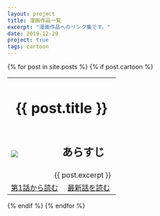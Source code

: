 ```yaml
---
layout: project
title: 漫画作品一覧
excerpt: "漫画作品へのリンク集です。"
date: 2019-12-29
project: true
tags: cartoon
---
```


<div>
  {% for post in site.posts %}
    {% if post.cartoon %}
      <div class="content">
        <table>
          <tr>
            <th colspan="6" align="center">
              <h1>{{ post.title }}</h1>
            </th>
          </tr>
          <tr>
            <td rowspan="2" colspan="2"  width="40%">
              <img src = "{{ site.url }}/{{ post.url-logo }}">
            </td>
            <td colspan="4" width="60%" align="center">
              <h2>あらすじ</h2>
            </th>
          </tr>
          <tr>
            <td colspan="4">
              {{ post.excerpt }}
            </td>
          </tr>
          <tr>
            <td colspan="3" width="50%" align="center">
              <a class="btn zoombtn" href="{{ post.url-initial }}">
                第1話から読む
              </a>
            </td>
            <td colspan="3"  width="50%" align="center">
              <a class="btn zoombtn" href="{{ post.url-final }}">
                最新話を読む
              </a>
            </td>
          </tr>
        </table>
      </div>
    {% endif %}
  {% endfor %}
</div>

